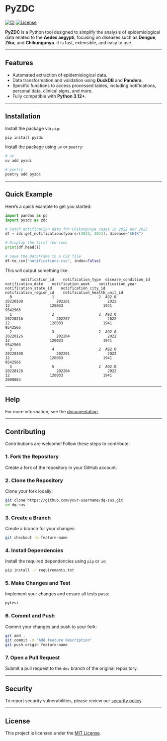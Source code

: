 # PyZDC

[![CI](https://img.shields.io/github/actions/workflow/status/GuttoF/dq-sus/ci.yaml?branch=main&logo=github&label=CI)](https://github.com/GuttoF/dq-sus/actions?query=event%3Apush+branch%3Amain+workflow%3ACI)
[![License](https://img.shields.io/github/license/GuttoF/dq-sus.svg)](https://github.com/GuttoF/dq-sus/blob/main/LICENSE)

**PyZDC** is a Python tool designed to simplify the analysis of epidemiological data related to the **Aedes aegypti**, focusing on diseases such as **Dengue**, **Zika**, and **Chikungunya**. It is fast, extensible, and easy to use.

---

## **Features**
- Automated extraction of epidemiological data.
- Data transformation and validation using **DuckDB** and **Pandera**.
- Specific functions to access processed tables, including notifications, personal data, clinical signs, and more.
- Fully compatible with **Python 3.12+**.

---

## **Installation**

Install the package via `pip`:

```bash
pip install pyzdc
```

Install the package using `uv` or `poetry`:

```bash
# uv
uv add pyzdc

# poetry
poetry add pyzdc
```

---

## **Quick Example**

Here’s a quick example to get you started:

```python
import pandas as pd
import pyzdc as zdc

# Fetch notification data for Chikungunya cases in 2022 and 2023
df = zdc.get_notifications(years=[2022, 2023], disease="CHIK")

# Display the first few rows
print(df.head())

# Save the DataFrame to a CSV file
df.to_csv("notifications.csv", index=False)
```

This will output something like:

```
       notification_id    notification_type  disease_condition_id      notification_date    notification_week    notification_year    notification_state_id    notification_city_id    notification_region_id    notification_health_unit_id 
  0                  1                    2  A92.0                              20220108               202201                 2022                       12                  120033                  1941                            9542566 
  1                  2                    2  A92.0                              20220216               202207                 2022                       12                  120033                  1941                            9542566 
  2                  3                    2  A92.0                              20220126               202204                 2022                       12                  120033                  1941                            9542566 
  3                  4                    2  A92.0                              20220108               202201                 2022                       12                  120033                  1941                            9542566 
  4                  5                    2  A92.0                              20220126               202204                 2022                       12                  120033                  1941                            2000083 
```
---

## **Help**

For more information, see the [documentation](https://github.com/GuttoF/dq-sus).

---

## **Contributing**

Contributions are welcome! Follow these steps to contribute:

### **1. Fork the Repository**
Create a fork of the repository in your GitHub account.

### **2. Clone the Repository**
Clone your fork locally:
```bash
git clone https://github.com/your-username/dq-sus.git
cd dq-sus
```

### **3. Create a Branch**
Create a branch for your changes:
```bash
git checkout -b feature-name
```

### **4. Install Dependencies**
Install the required dependencies using `pip` or `uv`:
```bash
pip install -r requirements.txt
```

### **5. Make Changes and Test**
Implement your changes and ensure all tests pass:
```bash
pytest
```

### **6. Commit and Push**
Commit your changes and push to your fork:
```bash
git add .
git commit -m "Add feature description"
git push origin feature-name
```

### **7. Open a Pull Request**
Submit a pull request to the `dev` branch of the original repository.

---

## **Security**

To report security vulnerabilities, please review our [security policy](https://github.com/GuttoF/dq-sus/security/policy).

---

## **License**

This project is licensed under the [MIT License](https://github.com/GuttoF/dq-sus/blob/main/LICENSE).


